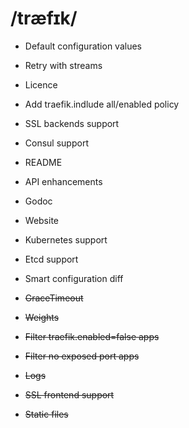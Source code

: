 # /træfɪk/

* Default configuration values
* Retry with streams
* Licence
* Add traefik.indlude all/enabled policy
* SSL backends support
* Consul support
* README
* API enhancements
* Godoc
* Website


* Kubernetes support
* Etcd support
* Smart configuration diff


* ~~GraceTimeout~~
* ~~Weights~~
* ~~Filter traefik.enabled=false apps~~
* ~~Filter no exposed port apps~~
* ~~Logs~~
* ~~SSL frontend support~~
* ~~Static files~~
